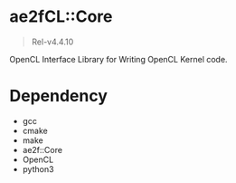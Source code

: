 # ae2fCL::Core
> Rel-v4.4.10

OpenCL Interface Library for Writing OpenCL Kernel code.  

# Dependency
- gcc
- cmake
- make
- ae2f::Core
- OpenCL
- python3